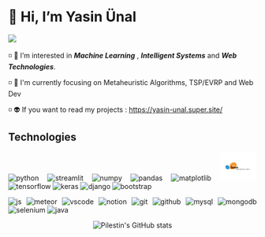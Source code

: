 # 👋 Hi, I’m Yasin Ünal                                                                           

![](https://komarev.com/ghpvc/?username=Pilestin&color=blueviolet)

◽️ 👀 I’m interested in ***Machine Learning*** , ***Intelligent Systems*** and ***Web Technologies***.

◽️ 🌱 I'm currently focusing on Metaheuristic Algorithms, TSP/EVRP and Web Dev 
     
◽️ 👽 If you want to read my projects : https://yasin-unal.super.site/

<!-- Sayaç :  ![](https://komarev.com/ghpvc/?username=Pilestin) -->

## Technologies

<p align = "justify" >
 <img src="https://user-images.githubusercontent.com/56133248/175571046-ed53347e-a3ae-4550-a032-8a371ea34ba2.png" alt="python" style="width:75px;"/>
 <img src="https://github.com/Pilestin/Pilestin/assets/56133248/1598bf2a-d718-4294-8460-81bcb7846aa4" alt="streamlit" style="width:75px;"/>
 <img src="https://numpy.org/images/logo.svg" alt="numpy" style="width:75px;"/>
 <img src="https://github.com/pandas-dev/pandas/blob/761bceb77d44aa63b71dda43ca46e8fd4b9d7422/web/pandas/static/img/pandas.svg" alt="pandas" style="width:75px;"/>
 <img src="https://matplotlib.org/_static/logo2.svg" alt="matplotlib" style="width:75px;"/>
 <img src="https://github.com/scikit-learn/scikit-learn/blob/main/doc/logos/scikit-learn-logo.svg" alt="scikitlearn" style="width:75px;"/>
 <img src="https://github.com/valohai/ml-logos/blob/master/tensorflow-tf.svg" alt="tensorflow" style="width:75px;"/>
 <img src="https://github.com/valohai/ml-logos/blob/master/keras.svg" alt="keras" style="width:75px;"/>
 <img src="https://static.djangoproject.com/img/logos/django-logo-negative.svg" alt="django" style="width:75px;"/>
 <img src="https://user-images.githubusercontent.com/56133248/175565033-08431c78-cf64-45f8-807e-c8e1db2a94d5.png" alt="bootstrap" style="width:75px;"/>

</p>

<p align = "justify" >
 <img src="https://user-images.githubusercontent.com/56133248/175568310-6bb4d489-6b7c-432a-93f3-69ad581b2ff0.png" alt="js" style="width:75px;"/>
 <img src="https://github.com/Pilestin/Pilestin/assets/56133248/7960b525-de19-4021-b842-3d80c00e5657" alt="meteor" style="width:75px;"/>
 <img src="https://user-images.githubusercontent.com/56133248/175562420-2efe5de0-b16b-41a8-9de4-a27d00543a9c.png" alt="vscode" style="width:75px;"/>
 <img src="https://upload.wikimedia.org/wikipedia/commons/e/e9/Notion-logo.svg" alt="notion" style="width:75px;"/>
 <img src="https://user-images.githubusercontent.com/56133248/175566226-b312f935-624c-44d6-bc65-4894da2c21ea.png" alt="git" style="width:75px;"/>
 <img src="https://user-images.githubusercontent.com/56133248/175564784-e2b4cd8c-950b-454f-942c-2d9a9ea2e2c2.png" alt="github" style="width:75px;"/>
 <img src="https://user-images.githubusercontent.com/56133248/195908804-371676a3-103c-4061-a0d0-9eb0538d0159.svg" alt="mysql" style="width:75px;"/>
 <img src="https://user-images.githubusercontent.com/56133248/175563012-3668a7aa-7ed8-43fe-82b7-5fee474e957d.png" alt="mongodb" style="width:75px;"/>
 <img src="https://user-images.githubusercontent.com/56133248/195909495-14c8c97d-dd12-4150-82f1-451d544d1741.png" alt="selenium" style="width:75px;"/>
 <img src="https://user-images.githubusercontent.com/56133248/175570879-e7bf30cc-b6cd-4b90-8f27-aa58e7da956e.png" alt="java" style="width:75px;"/>
 </p>

<div align = "center" >
     
![Pilestin's GitHub stats](https://github-readme-stats.vercel.app/api?username=Pilestin&show_icons=true&theme=radical)

 </div>



<!-- 

 <img src="https://user-images.githubusercontent.com/56133248/175565798-a2e2eee0-17a3-43e5-9594-09519fb44a01.png" alt="flutter" style="width:75px;"/> 
<img src="https://user-images.githubusercontent.com/56133248/195909115-3d22f918-0cb5-43bf-b993-a7232eb1e67e.svg" alt="firebase" style="width:75px;"/>

 <img src="https://user-images.githubusercontent.com/56133248/195909303-b8955474-8602-466e-bbf0-cee224192419.png" alt="devcpp" style="width:75px;"/>
-->
